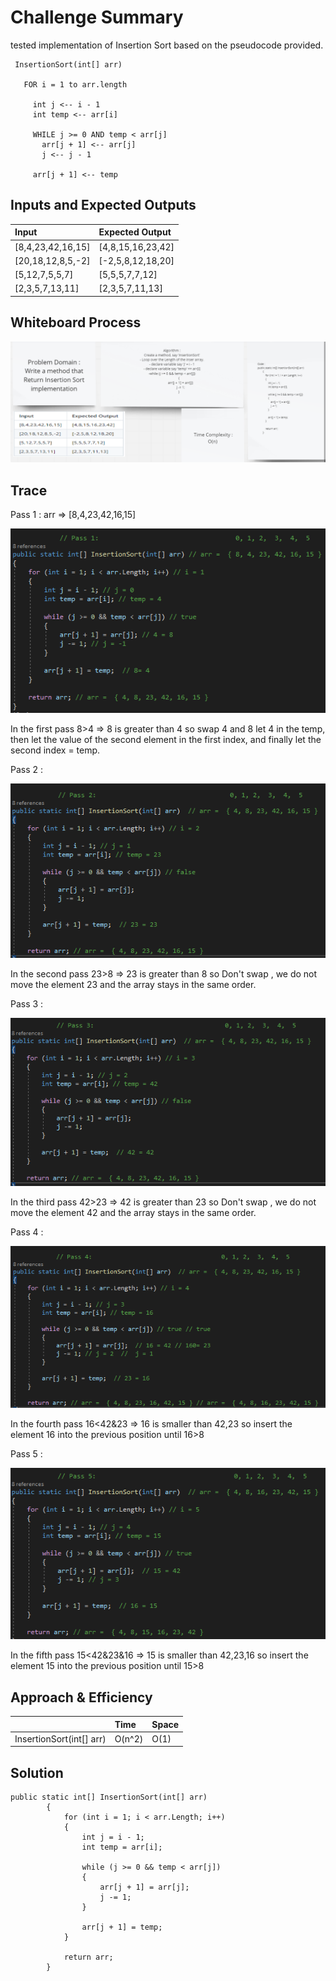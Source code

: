 # Challenge Summary
 tested implementation of Insertion Sort based on the pseudocode provided.
 ```
  InsertionSort(int[] arr)

    FOR i = 1 to arr.length

      int j <-- i - 1
      int temp <-- arr[i]

      WHILE j >= 0 AND temp < arr[j]
        arr[j + 1] <-- arr[j]
        j <-- j - 1

      arr[j + 1] <-- temp

 ```

 ## Inputs and Expected Outputs
| Input | Expected Output |
| :----------- |:----------- |
| [8,4,23,42,16,15] | [4,8,15,16,23,42] |
| [20,18,12,8,5,-2] | [-2,5,8,12,18,20] |
| [5,12,7,5,5,7] | [5,5,5,7,7,12] |
| [2,3,5,7,13,11] | [2,3,5,7,11,13] |


## Whiteboard Process
![](./img/InsertionSort.png)

## Trace
Pass 1 :
arr  => [8,4,23,42,16,15]

![](./img/pass1.png)

In the first pass 8>4 => 8 is greater than 4 so swap 4 and 8 let 4 in the temp, then let the value of the second element in the first index, and finally let the second index = temp.


Pass 2 :

![](./img/pass2.png)

In the second pass 23>8 => 23 is greater than 8 so Don't swap , we do not move the element 23 and the array stays in the same order.


Pass 3 :

![](./img/pass3.png)

In the third pass 42>23 => 42 is greater than 23 so Don't swap , we do not move the element 42 and the array stays in the same order.

Pass 4 :

![](./img/pass4.png)

In the fourth pass 16<42&23 => 16 is smaller than 42,23 so insert the element 16 into the previous position until 16>8


Pass 5 :

![](./img/pass5.png)


In the fifth pass 15<42&23&16 => 15 is smaller than 42,23,16 so insert the element 15 into the previous position until 15>8


## Approach & Efficiency
| | Time | Space |
|:-- | :----------- | :----------- |
| InsertionSort(int[] arr) | O(n^2) | O(1) |


## Solution
```
public static int[] InsertionSort(int[] arr)
        {
            for (int i = 1; i < arr.Length; i++)
            {
                int j = i - 1;
                int temp = arr[i];

                while (j >= 0 && temp < arr[j])
                {
                    arr[j + 1] = arr[j];
                    j -= 1;
                }

                arr[j + 1] = temp;
            }

            return arr;
        }
```